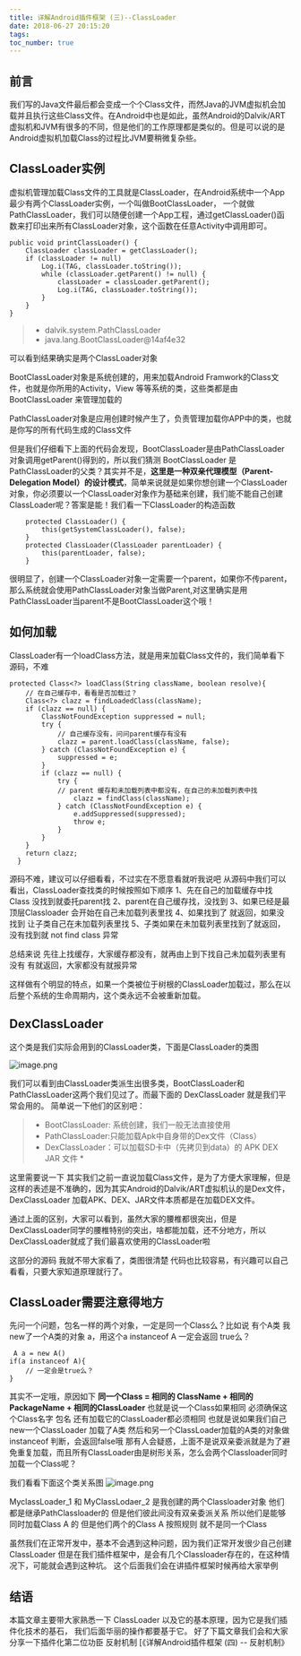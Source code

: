 ```yaml
---
title: 详解Android插件框架 (三)--ClassLoader
date: 2018-06-27 20:15:20
tags:
toc_number: true
---
```


## 前言
我们写的Java文件最后都会变成一个个Class文件，而然Java的JVM虚拟机会加载并且执行这些Class文件。在Android中也是如此，虽然Android的Dalvik/ART虚拟机和JVM有很多的不同，但是他们的工作原理都是类似的。但是可以说的是Android虚拟机加载Class的过程比JVM要稍微复杂些。

## ClassLoader实例
虚拟机管理加载Class文件的工具就是ClassLoader，在Android系统中一个App最少有两个ClassLoader实例，一个叫做BootClassLoader， 一个就做PathClassLoader，我们可以随便创建一个App工程，通过getClassLoader()函数来打印出来所有ClassLoader对象，这个函数在任意Activity中调用即可。
```
public void printClassLoader() {
    ClassLoader classLoader = getClassLoader();
    if (classLoader != null) 
	    Log.i(TAG, classLoader.toString());
        while (classLoader.getParent() != null) {
            classLoader = classLoader.getParent();
            Log.i(TAG, classLoader.toString());
        }
    }
}
```
> *  dalvik.system.PathClassLoader
> *  java.lang.BootClassLoader@14af4e32

可以看到结果确实是两个ClassLoader对象

BootClassLoader对象是系统创建的，用来加载Android Framwork的Class文件，也就是你所用的Activity，View 等等系统的类，这些类都是由BootClassLoader 来管理加载的

PathClassLoader对象是应用创建时候产生了，负责管理加载你APP中的类，也就是你写的所有代码生成的Class文件

但是我们仔细看下上面的代码会发现，BootClassLoader是由PathClassLoader对象调用getParent()得到的，所以我们猜测 BootClassLoader 是 PathClassLoader的父类？其实并不是，**这里是一种双亲代理模型（Parent-Delegation Model）的设计模式**，简单来说就是如果你想创建一个ClassLoader对象，你必须要以一个ClassLoader对象作为基础来创建，我们能不能自己创建ClassLoader呢？答案是能！我们看一下ClassLoader的构造函数
```
    protected ClassLoader() {
        this(getSystemClassLoader(), false);
    }
    protected ClassLoader(ClassLoader parentLoader) {
        this(parentLoader, false);
    }
```
很明显了，创建一个ClassLoader对象一定需要一个parent，如果你不传parent，那么系统就会使用PathClassLoader对象当做Parent,对这里确实是用PathClassLoader当parent不是BootClassLoader这个哦！

## 如何加载
ClassLoader有一个loadClass方法，就是用来加载Class文件的，我们简单看下源码，不难
```
protected Class<?> loadClass(String className, boolean resolve){
	// 在自己缓存中，看看是否加载过？
    Class<?> clazz = findLoadedClass(className);
    if (clazz == null) {
        ClassNotFoundException suppressed = null;
        try {
	        // 自己缓存没有，问问parent缓存有没有
            clazz = parent.loadClass(className, false);
        } catch (ClassNotFoundException e) {
            suppressed = e;
        }
        if (clazz == null) {
            try {
            // parent 缓存和未加载列表中都没有，在自己的未加载列表中找 
                clazz = findClass(className);
            } catch (ClassNotFoundException e) {
                e.addSuppressed(suppressed);
                throw e;
            }
        }
    }
    return clazz;
  }
```

源码不难，建议可以仔细看看，不过实在不愿意看就听我说吧
从源码中我们可以看出，ClassLoader查找类的时候按照如下顺序
1、先在自己的加载缓存中找Class 没找到就委托parent找
2、parent在自己缓存找，没找到
3、如果已经是最顶层Classloader 会开始在自己未加载列表里找
4、如果找到了 就返回，如果没找到 让子类自己在未加载列表里找
5、子类如果在未加载列表里找到了就返回，没有找到就 not find class 异常

总结来说 先往上找缓存，大家缓存都没有，就再由上到下找自己未加载列表里有没有
有就返回，大家都没有就报异常

这样做有个明显的特点，如果一个类被位于树根的ClassLoader加载过，那么在以后整个系统的生命周期内，这个类永远不会被重新加载。

## DexClassLoader
这个类是我们实际会用到的ClassLoader类，下面是ClassLoader的类图

![image.png](https://upload-images.jianshu.io/upload_images/1967257-adea86005990b21f.png?imageMogr2/auto-orient/strip%7CimageView2/2/w/1240)

我们可以看到由ClassLoader类派生出很多类，BootClassLoader和PathClassLoader这两个我们见过了。而最下面的 DexClassLoader 就是我们平常会用的。
简单说一下他们的区别吧：
> * BootClassLoader: 系统创建，我们一般无法直接使用
> * PathClassLoader:只能加载Apk中自身带的Dex文件（Class）
> * DexClassLoader：可以加载SD卡中（先拷贝到data）的 APK DEX JAR 文件 *

这里需要说一下 其实我们之前一直说加载Class文件，是为了方便大家理解，但是这样的表述是不准确的，因为其实Android的Dalvik/ART虚拟机认的是Dex文件，DexClassLoader 加载APK、DEX、JAR文件本质都是在加载DEX文件。

通过上面的区别，大家可以看到，虽然大家的腰椎都很突出，但是DexClassLoader同学的腰椎特别的突出，啥都能加载，还不分地方，所以DexClassLoader就成了我们最喜欢使用的ClassLoader啦

这部分的源码 我就不带大家看了，类图很清楚 代码也比较容易，有兴趣可以自己看看，只要大家知道原理就行了。

## ClassLoader需要注意得地方
先问一个问题，包名一样的两个对象，一定是同一个Class么？比如说
有个A类 我new了一个A类的对象 a，用这个a instanceof A 一定会返回 true么？
```
 A a = new A()
if(a instanceof A){
	// 一定会是true么？
}
```
其实不一定哦，原因如下
**同一个Class = 相同的 ClassName + 相同的PackageName + 相同的ClassLoader**
也就是说一个Class如果相同 必须确保这个Class名字 包名 还有加载它的ClassLoader都必须相同
也就是说如果我们自己new一个ClassLoader 加载了A类 然后和另一个ClassLoader加载的A类的对象做instanceof 判断，会返回false哦
那有人会疑惑，上面不是说双亲委派就是为了避免重复加载，而且所有ClassLoader由是树形关系，怎么会两个Classloader同时加载一个Class呢？

我们看看下面这个类关系图
![image.png](https://upload-images.jianshu.io/upload_images/1967257-aade99bda9cffd13.png?imageMogr2/auto-orient/strip%7CimageView2/2/w/1240)

MyclassLoader_1 和 MyClassLodaer_2 是我创建的两个Classloader对象
他们都是继承PathClassloader的 但是他们彼此间没有双亲委派关系
所以他们是能够同时加载Class A 的
但是他们两个的Class A 按照规则 就不是同一个Class

虽然我们在正常开发中，基本不会遇到这种问题，因为我们正常开发很少自己创建ClassLoader
但是在我们插件框架中，是会有几个Classloader存在的，在这种情况下，可能就会遇到这种坑。
这个后面我们会在讲插件框架时候再给大家举例

## 结语
本篇文章主要带大家熟悉一下 ClassLoader 以及它的基本原理，因为它是我们插件化技术的基石，
我们后面华丽的操作都要基于它。
好了下篇文章我们会和大家分享一下插件化第二位功臣 反射机制
[《详解Android插件框架 (四) -- 反射机制》